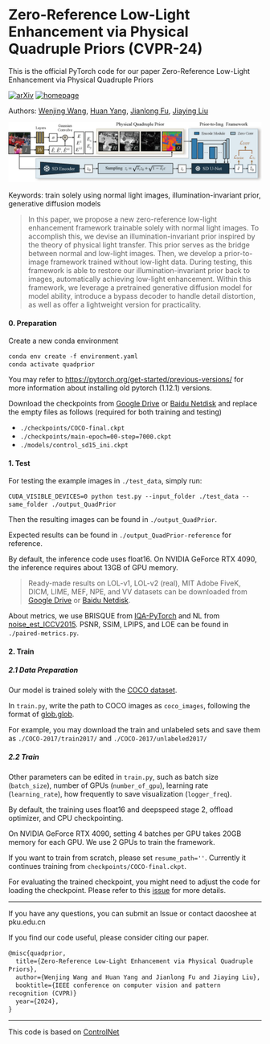 # Zero-Reference Low-Light Enhancement via Physical Quadruple Priors (CVPR-24)

This is the official PyTorch code for our paper Zero-Reference Low-Light Enhancement via Physical Quadruple Priors

[![arXiv](https://img.shields.io/badge/arxiv-paper-179bd3)](https://arxiv.org/abs/2403.12933)
[![homepage](https://img.shields.io/badge/homepage-GitHub-179bd3)](https://daooshee.github.io/QuadPrior-Website/)

Authors: [Wenjing Wang](https://daooshee.github.io/website/), [Huan Yang](https://hyang0511.github.io/), [Jianlong Fu](https://www.microsoft.com/en-us/research/people/jianf/), [Jiaying Liu](http://www.wict.pku.edu.cn/struct/people/liujiaying.html)

![Framework](Framework.jpg)

Keywords: train solely using normal light images, illumination-invariant prior, generative diffusion models

> In this paper, we propose a new zero-reference low-light enhancement framework trainable solely with normal light images. To accomplish this, we devise an illumination-invariant prior inspired by the theory of physical light transfer. This prior serves as the bridge between normal and low-light images. Then, we develop a prior-to-image framework trained without low-light data. During testing, this framework is able to restore our illumination-invariant prior back to images, automatically achieving low-light enhancement. Within this framework, we leverage a pretrained generative diffusion model for model ability, introduce a bypass decoder to handle detail distortion, as well as offer a lightweight version for practicality.

#### 0. Preparation

Create a new conda environment
```
conda env create -f environment.yaml
conda activate quadprior
```
You may refer to https://pytorch.org/get-started/previous-versions/ for more information about installing old pytorch (1.12.1) versions.

Download the checkpoints from [Google Drive](https://drive.google.com/drive/folders/1NbqfOJYjv-_zH1NzTaaLmZDKjYA9clbd?usp=drive_link) or [Baidu Netdisk](https://pan.baidu.com/s/10sKrFyCHBQCVk76Y33wJlw?pwd=j9kv) and replace the empty files as follows (required for both training and testing)

- `./checkpoints/COCO-final.ckpt`
- `./checkpoints/main-epoch=00-step=7000.ckpt`
- `./models/control_sd15_ini.ckpt`

#### 1. Test

For testing the example images in `./test_data`, simply run:

```
CUDA_VISIBLE_DEVICES=0 python test.py --input_folder ./test_data --same_folder ./output_QuadPrior
```

Then the resulting images can be found in `./output_QuadPrior`.

Expected results can be found in `./output_QuadPrior-reference` for reference.

By default, the inference code uses float16. On NVIDIA GeForce RTX 4090, the inference requires about 13GB of GPU memory.

> Ready-made results on LOL-v1, LOL-v2 (real), MIT Adobe FiveK, DICM, LIME, MEF, NPE, and VV datasets can be downloaded from [Google Drive](https://drive.google.com/drive/folders/1NbqfOJYjv-_zH1NzTaaLmZDKjYA9clbd?usp=drive_link) or [Baidu Netdisk](https://pan.baidu.com/s/10sKrFyCHBQCVk76Y33wJlw?pwd=j9kv).

About metrics, we use BRISQUE from [IQA-PyTorch](https://github.com/chaofengc/IQA-PyTorch) and NL from [noise_est_ICCV2015](https://github.com/zsyOAOA/noise_est_ICCV2015). PSNR, SSIM, LPIPS, and LOE can be found in `./paired-metrics.py`.

#### 2. Train

##### 2.1 Data Preparation
Our model is trained solely with the [COCO dataset](https://cocodataset.org/).

In `train.py`, write the path to COCO images as `coco_images`, following the format of [glob.glob](https://docs.python.org/3/library/glob.html).

For example, you may download the train and unlabeled sets and save them as `./COCO-2017/train2017/` and `./COCO-2017/unlabeled2017/`

##### 2.2 Train
Other parameters can be edited in `train.py`, such as batch size (`batch_size`), number of GPUs (`number_of_gpu`), learning rate (`learning_rate`), how frequently to save visualization (`logger_freq`).

By default, the training uses float16 and deepspeed stage 2, offload optimizer, and CPU checkpointing.

On NVIDIA GeForce RTX 4090, setting 4 batches per GPU takes 20GB memory for each GPU. We use 2 GPUs to train the framework.

If you want to train from scratch, please set `resume_path=''`. Currently it continues training from `checkpoints/COCO-final.ckpt`.

For evaluating the trained checkpoint, you might need to adjust the code for loading the checkpoint. Please refer to this [issue](https://github.com/daooshee/QuadPrior/issues/2) for more details.

-------

If you have any questions, you can submit an Issue or contact daooshee at pku.edu.cn

If you find our code useful, please consider citing our paper.

```
@misc{quadprior,
  title={Zero-Reference Low-Light Enhancement via Physical Quadruple Priors}, 
  author={Wenjing Wang and Huan Yang and Jianlong Fu and Jiaying Liu},
  booktitle={IEEE conference on computer vision and pattern recognition (CVPR)}
  year={2024},
}
```

-------

This code is based on [ControlNet](https://github.com/lllyasviel/ControlNet) 
